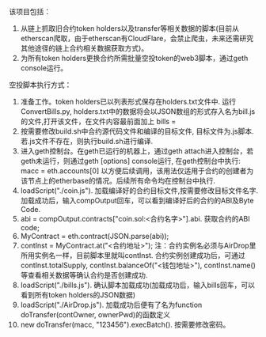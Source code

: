 该项目包括：
1. 从链上抓取旧合约token holders以及transfer等相关数据的脚本(目前从etherscan爬取，由于etherscan有CloudFlare，会禁止爬虫，未来还需研究其他途径的链上合约相关数据获取方式)。
2. 为所有token holders更换合约所需批量空投token的web3脚本，通过geth console运行。

空投脚本执行方式：
1. 准备工作。token holders已以列表形式保存在holders.txt文件中. 运行ConvertBills.py, holders.txt中的数据将会以JSON数组的形式存入名为bill.js的文件,打开该文件，在文件内容最前面加上
   bills = 
2. 按需要修改build.sh中合约源代码文件和编译的目标文件, 目标文件为.js脚本. 若.js文件不存在，则执行build.sh进行编译.
3. 进入geth控制台。在geth已运行的机器上，通过geth attach进入控制台，若geth未运行，则通过geth [options] console运行, 在geth控制台中执行:
       macc = eth.accounts[0]
   以方便后续调用，该用法仅适用于合约的创建者为该节点上的etherbase的情况。后续所有命令均在控制台中执行.
4. loadScript("./coin.js"). 加载编译好的合约目标文件,按需要修改目标文件名字. 加载成功后，输入compOutput回车，可以看到编译好后的合约的ABI及Byte Code.
5. abi = compOutput.contracts["coin.sol:<合约名字>"].abi. 获取合约的ABI code;
6. MyContract = eth.contract(JSON.parse(abi));
7. contInst = MyContract.at("<合约地址>"); 注：合约实例名必须与AirDrop里所用实例名一样，目前脚本里就叫contInst. 合约实例创建成功后，可通过contInst.totalSupply, contInst.balanceOf("<钱包地址>"), contInst.name() 等查看相关数据等确认合约是否创建成功.
8. loadScript("./bills.js"). 确认脚本加载成功(加载成功后，输入bills回车，可以看到所有token holders的JSON数据)
9. loadScript("./AirDrop.js"). 加载成功后便有了名为function doTransfer(contOwner, ownerPwd)的函数定义
10. new doTransfer(macc, "123456").execBatch(). 按需要修改密码。

